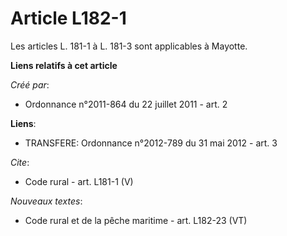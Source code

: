 # Article L182-1

Les articles L. 181-1 à L. 181-3 sont applicables à Mayotte.

**Liens relatifs à cet article**

_Créé par_:

  - Ordonnance n°2011-864 du 22 juillet 2011 - art. 2

**Liens**:

  - TRANSFERE: Ordonnance n°2012-789 du 31 mai 2012 - art. 3

_Cite_:

  - Code rural - art. L181-1 (V)

_Nouveaux textes_:

  - Code rural et de la pêche maritime - art. L182-23 (VT)
